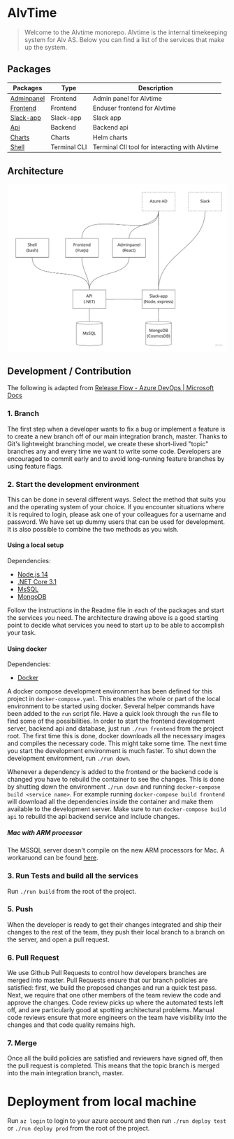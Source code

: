 # AlvTime

> Welcome to the Alvtime monorepo. Alvtime is the internal timekeeping system for Alv AS. Below you can find a list of the services that make up the system.

## Packages

| Packages                                    | Type           | Description                                    |
| ------------------------------------------- | -------------- | ---------------------------------------------- |
| [Adminpanel](./packages/adminpanel)         | Frontend       | Admin panel for Alvtime                        |
| [Frontend](./packages/frontend)             | Frontend       | Enduser frontend for Alvtime                   |
| [Slack-app](./packages/slack-app)           | Slack-app      | Slack app                                      |
| [Api](./packages/api)                       | Backend        | Backend api                                    |
| [Charts](./packages/charts)                 | Charts         | Helm charts                                    |
| [Shell](./packages/shell)                   | Terminal CLI   | Terminal ClI tool for interacting with Alvtime |

## Architecture

![Alvtime architecture](images/architecture.jpg)

## Development / Contribution

The following is adapted from [Release Flow - Azure DevOps | Microsoft Docs](https://docs.microsoft.com/en-us/azure/devops/learn/devops-at-microsoft/release-flow)

### 1. Branch

The first step when a developer wants to fix a bug or implement a feature is to create a new branch off of our main integration branch, master. Thanks to Git's lightweight branching model, we create these short-lived "topic" branches any and every time we want to write some code. Developers are encouraged to commit early and to avoid long-running feature branches by using feature flags.

### 2. Start the development environment

This can be done in several different ways. Select the method that suits you and the operating system of your choice. If you encounter situations where it is required to login, please ask one of your colleagues for a username and password. We have set up dummy users that can be used for development. It is also possible to combine the two methods as you wish.

#### Using a local setup

Dependencies:

- [Node.js 14](https://nodejs.org/en/)
- [.NET Core 3.1](https://dotnet.microsoft.com/download/dotnet/3.1)
- [MsSQL](https://www.microsoft.com/en-us/sql-server/sql-server-downloads)
- [MongoDB](https://www.mongodb.com/try/download/enterprise)

Follow the instructions in the Readme file in each of the packages and start the services you need. The architecture drawing above is a good starting point to decide what services you need to start up to be able to accomplish your task.

#### Using docker

Dependencies:

- [Docker](https://www.docker.com/products/docker-desktop)

A docker compose development environment has been defined for this project in `docker-compose.yaml`. This enables the whole or part of the local environment to be started using docker. Several helper commands have been added to the `run` script file. Have a quick look through the `run` file to find some of the possibilities. In order to start the frontend development server, backend api and database, just run `./run frontend` from the project root. The first time this is done, docker downloads all the necessary images and compiles the necessary code. This might take some time. The next time you start the development environment is much faster. To shut down the development environment, run `./run down`.

Whenever a dependency is added to the frontend or the backend code is changed you have to rebuild the container to see the changes. This is done by shutting down the environment `./run down` and running `docker-compose build <service name>`. For example running `docker-compose build frontend` will download all the dependencies inside the container and make them available to the development server. Make sure to run `docker-compose build api` to rebuild the api backend service and include changes.

##### Mac with ARM processor

The MSSQL server doesn't compile on the new ARM processors for Mac. A workaruond can be found [here](https://github.com/Alv-no/alvtime/issues/368#issuecomment-892052356).

### 3. Run Tests and build all the services

Run `./run build` from the root of the project.

### 5. Push

When the developer is ready to get their changes integrated and ship their changes to the rest of the team, they push their local branch to a branch on the server, and open a pull request.

### 6. Pull Request

We use Github Pull Requests to control how developers branches are merged into master. Pull Requests ensure that our branch policies are satisfied: first, we build the proposed changes and run a quick test pass. Next, we require that one other members of the team review the code and approve the changes. Code review picks up where the automated tests left off, and are particularly good at spotting architectural problems. Manual code reviews ensure that more engineers on the team have visibility into the changes and that code quality remains high.

### 7. Merge

Once all the build policies are satisfied and reviewers have signed off, then the pull request is completed. This means that the topic branch is merged into the main integration branch, master.

# Deployment from local machine

Run `az login` to login to your azure account and then run `./run deploy test` or `./run deploy prod` from the root of the project.
